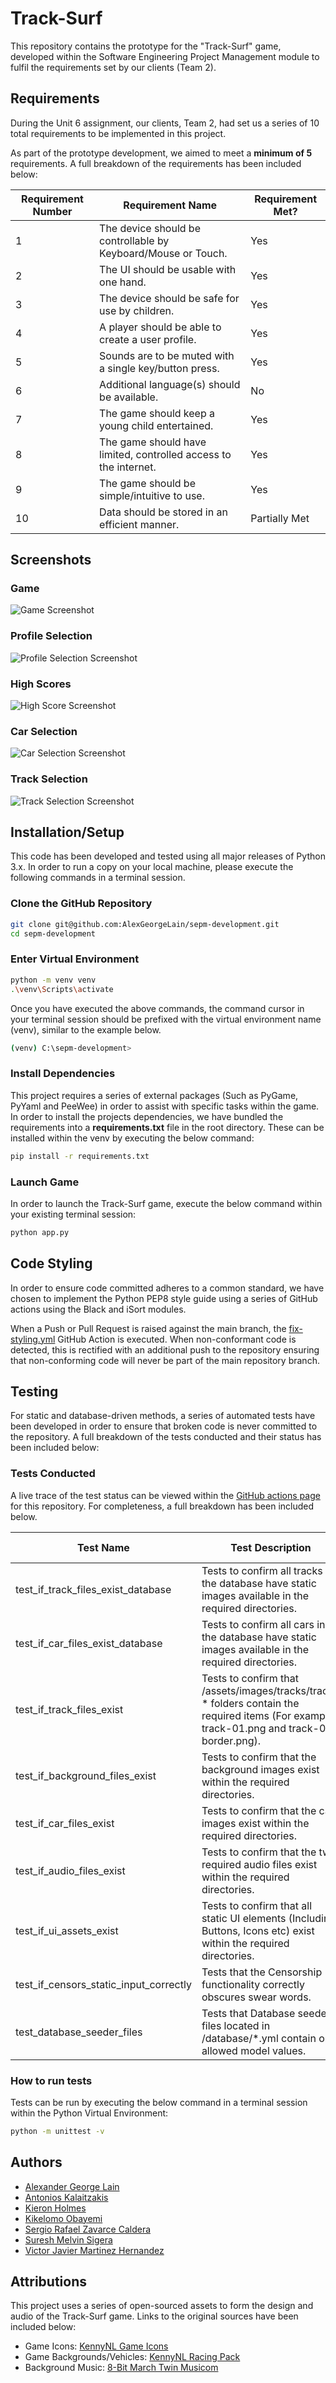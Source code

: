 # Track-Surf

This repository contains the prototype for the "Track-Surf" game, developed within the Software Engineering Project
Management module to fulfil the requirements set by our clients (Team 2).

## Requirements

During the Unit 6 assignment, our clients, Team 2, had set us a series of 10 total requirements to be implemented in
this project.

As part of the prototype development, we aimed to meet a **minimum of 5** requirements. A full breakdown of the
requirements has been included below:

| Requirement Number | Requirement Name                                                 | Requirement Met? |
|--------------------|------------------------------------------------------------------|------------------|
| 1                  | The device should be controllable by Keyboard/Mouse or Touch.    | Yes              |
| 2                  | The UI should be usable with one hand.                           | Yes              |
| 3                  | The device should be safe for use by children.                   | Yes              |
| 4                  | A player should be able to create a user profile.                | Yes              |
| 5                  | Sounds are to be muted with a single key/button press.           | Yes              |
| 6                  | Additional language(s) should be available.                      | No               |
| 7                  | The game should keep a young child entertained.                  | Yes              |
| 8                  | The game should have limited, controlled access to the internet. | Yes              |
| 9                  | The game should be simple/intuitive to use.                      | Yes              |
| 10                 | Data should be stored in an efficient manner.                    | Partially Met    |

## Screenshots

### Game

![Game Screenshot](https://i.gyazo.com/4459d56fa4bf342bee5f8bbe5a027cfb.png)

### Profile Selection

![Profile Selection Screenshot](https://i.gyazo.com/d511ba81c582f5f4eaefcd476eea42f3.png)

### High Scores

![High Score Screenshot](https://i.gyazo.com/e18761659cde52d10db6574d433d5353.png)

### Car Selection

![Car Selection Screenshot](https://i.gyazo.com/1017b1773cab5805743d6698c3d3cfe3.png)

### Track Selection

![Track Selection Screenshot](https://i.gyazo.com/b2f0f78731c524a3d829ae2b11ce6e3f.png)

## Installation/Setup

This code has been developed and tested using all major releases of Python 3.x. In order to run a copy on your local
machine, please execute the following commands in a terminal session.

### Clone the GitHub Repository

```bash
git clone git@github.com:AlexGeorgeLain/sepm-development.git
cd sepm-development
```

### Enter Virtual Environment

```bash
python -m venv venv
.\venv\Scripts\activate
```

Once you have executed the above commands, the command cursor in your terminal session should be prefixed with the
virtual environment name (venv), similar to the example below.

```bash
(venv) C:\sepm-development>
```

### Install Dependencies

This project requires a series of external packages (Such as PyGame, PyYaml and PeeWee) in order to assist with specific
tasks within the game. In order to install the projects dependencies, we have bundled the requirements into a **requirements.txt** file in the root directory. These can be installed within the venv by executing the below command:

```bash
pip install -r requirements.txt
```

### Launch Game

In order to launch the Track-Surf game, execute the below command within your existing terminal session:

```bash
python app.py
```

## Code Styling

In order to ensure code committed adheres to a common standard, we have chosen to implement the Python PEP8 style guide
using a series of GitHub actions using the Black and iSort modules.

When a Push or Pull Request is raised against the main branch,
the [fix-styling.yml](https://github.com/AlexGeorgeLain/sepm-development/actions/workflows/fix-styling.yml) GitHub
Action is executed. When non-conformant code is detected, this is rectified with an additional push to the repository
ensuring that non-conforming code will never be part of the main repository branch.

## Testing

For static and database-driven methods, a series of automated tests have been developed in order to ensure that broken
code is never committed to the repository. A full breakdown of the tests conducted and their status has been included
below:

### Tests Conducted

A live trace of the test status can be viewed within
the [GitHub actions page](https://github.com/AlexGeorgeLain/sepm-development/actions/workflows/run-python-tests.yml) for
this repository. For completeness, a full breakdown has been included below.

| Test Name                              | Test Description                                                                                                                            | Current Status |
|----------------------------------------|---------------------------------------------------------------------------------------------------------------------------------------------|----------------|
| test_if_track_files_exist_database     | Tests to confirm all tracks in the database have static images available in the required directories.                                       | Passing        |
| test_if_car_files_exist_database       | Tests to confirm all cars in the database have static images available in the required directories.                                         | Passing        |
| test_if_track_files_exist              | Tests to confirm that /assets/images/tracks/track-* folders contain the required items (For example, track-01.png and track-01-border.png). | Passing        |
| test_if_background_files_exist         | Tests to confirm that the background images exist within the required directories.                                                          | Passing        |
| test_if_car_files_exist                | Tests to confirm that the car images exist within the required directories.                                                                 | Passing        |
| test_if_audio_files_exist              | Tests to confirm that the two required audio files exist within the required directories.                                                   | Passing        |
| test_if_ui_assets_exist                | Tests to confirm that all static UI elements (Including Buttons, Icons etc) exist within the required directories.                          | Passing        |
| test_if_censors_static_input_correctly | Tests that the Censorship functionality correctly obscures swear words.                                                                     | Passing        |
| test_database_seeder_files             | Tests that Database seeder files located in /database/*.yml contain only allowed model values.                                              | Passing        |

### How to run tests

Tests can be run by executing the below command in a terminal session within the Python Virtual Environment:

```bash
python -m unittest -v
```

## Authors

- [Alexander George Lain](https://github.com/AlexGeorgeLain)
- [Antonios Kalaitzakis](https://github.com/kalaitzakisant)
- [Kieron Holmes](https://github.com/KieronHolmes)
- [Kikelomo Obayemi](https://github.com/kikeobayemi)
- [Sergio Rafael Zavarce Caldera](https://github.com/serzav)
- [Suresh Melvin Sigera](https://github.com/sureshmelvinsigera)
- [Victor Javier Martinez Hernandez](https://github.com/apuleyo3)

## Attributions

This project uses a series of open-sourced assets to form the design and audio of the Track-Surf game. Links to the original sources have been included below:

- Game Icons: [KennyNL Game Icons](https://www.kenney.nl/assets/game-icons)
- Game Backgrounds/Vehicles: [KennyNL Racing Pack](https://www.kenney.nl/assets/racing-pack)
- Background Music: [8-Bit March Twin Musicom](http://www.twinmusicom.org/song/80/8-bit-march)
